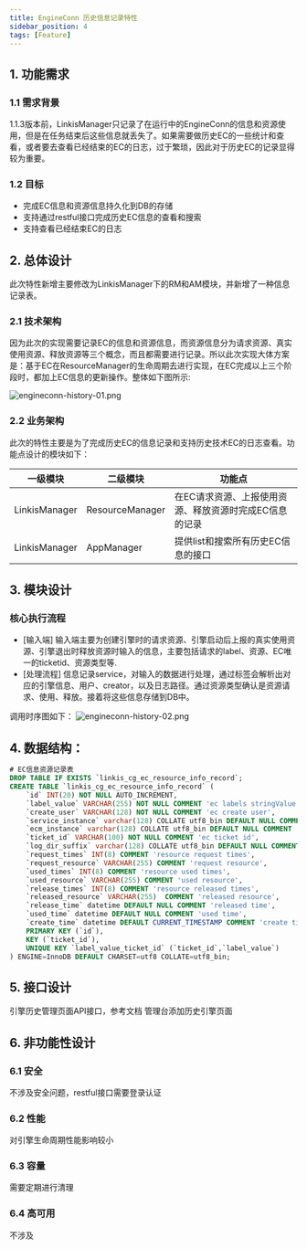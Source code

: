 ```yaml
---
title: EngineConn 历史信息记录特性
sidebar_position: 4
tags: [Feature]
---
```


## 1. 功能需求
### 1.1 需求背景
 1.1.3版本前，LinkisManager只记录了在运行中的EngineConn的信息和资源使用，但是在任务结束后这些信息就丢失了。如果需要做历史EC的一些统计和查看，或者要去查看已经结束的EC的日志，过于繁琐，因此对于历史EC的记录显得较为重要。
 
### 1.2 目标
- 完成EC信息和资源信息持久化到DB的存储
- 支持通过restful接口完成历史EC信息的查看和搜索
- 支持查看已经结束EC的日志

## 2. 总体设计

此次特性新增主要修改为LinkisManager下的RM和AM模块，并新增了一种信息记录表。

### 2.1 技术架构
因为此次的实现需要记录EC的信息和资源信息，而资源信息分为请求资源、真实使用资源、释放资源等三个概念，而且都需要进行记录。所以此次实现大体方案是：基于EC在ResourceManager的生命周期去进行实现，在EC完成以上三个阶段时，都加上EC信息的更新操作。整体如下图所示:

![engineconn-history-01.png](/Images-zh/Architecture/EngineConn/engineconn-history-01.png)



### 2.2 业务架构

此次的特性主要是为了完成历史EC的信息记录和支持历史技术EC的日志查看。功能点设计的模块如下：

| 一级模块 | 二级模块 | 功能点 |
|---|---|---|
| LinkisManager | ResourceManager| 在EC请求资源、上报使用资源、释放资源时完成EC信息的记录|
| LinkisManager | AppManager| 提供list和搜索所有历史EC信息的接口|

## 3. 模块设计
### 核心执行流程

- [输入端] 输入端主要为创建引擎时的请求资源、引擎启动后上报的真实使用资源、引擎退出时释放资源时输入的信息，主要包括请求的label、资源、EC唯一的ticketid、资源类型等.
- [处理流程] 信息记录service，对输入的数据进行处理，通过标签会解析出对应的引擎信息、用户、creator，以及日志路径。通过资源类型确认是资源请求、使用、释放。接着将这些信息存储到DB中。

调用时序图如下：
![engineconn-history-02.png](/Images-zh/Architecture/EngineConn/engineconn-history-02.png)


## 4. 数据结构：
```sql
# EC信息资源记录表
DROP TABLE IF EXISTS `linkis_cg_ec_resource_info_record`;
CREATE TABLE `linkis_cg_ec_resource_info_record` (
    `id` INT(20) NOT NULL AUTO_INCREMENT,
    `label_value` VARCHAR(255) NOT NULL COMMENT 'ec labels stringValue',
    `create_user` VARCHAR(128) NOT NULL COMMENT 'ec create user',
    `service_instance` varchar(128) COLLATE utf8_bin DEFAULT NULL COMMENT 'ec instance info',
    `ecm_instance` varchar(128) COLLATE utf8_bin DEFAULT NULL COMMENT 'ecm instance info ',
    `ticket_id` VARCHAR(100) NOT NULL COMMENT 'ec ticket id',
    `log_dir_suffix` varchar(128) COLLATE utf8_bin DEFAULT NULL COMMENT 'log path',
    `request_times` INT(8) COMMENT 'resource request times',
    `request_resource` VARCHAR(255) COMMENT 'request resource',
    `used_times` INT(8) COMMENT 'resource used times',
    `used_resource` VARCHAR(255) COMMENT 'used resource',
    `release_times` INT(8) COMMENT 'resource released times',
    `released_resource` VARCHAR(255)  COMMENT 'released resource',
    `release_time` datetime DEFAULT NULL COMMENT 'released time',
    `used_time` datetime DEFAULT NULL COMMENT 'used time',
    `create_time` datetime DEFAULT CURRENT_TIMESTAMP COMMENT 'create time',
    PRIMARY KEY (`id`),
    KEY (`ticket_id`),
    UNIQUE KEY `label_value_ticket_id` (`ticket_id`,`label_value`)
) ENGINE=InnoDB DEFAULT CHARSET=utf8 COLLATE=utf8_bin;
```

## 5. 接口设计
引擎历史管理页面API接口，参考文档  管理台添加历史引擎页面 

## 6. 非功能性设计

### 6.1 安全
不涉及安全问题，restful接口需要登录认证

### 6.2 性能
对引擎生命周期性能影响较小

### 6.3 容量
需要定期进行清理

### 6.4 高可用
不涉及

